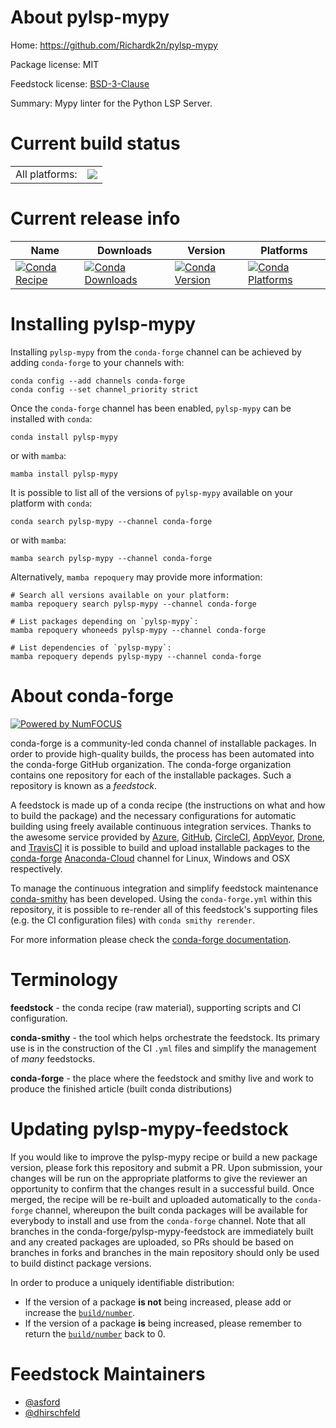 About pylsp-mypy
================

Home: https://github.com/Richardk2n/pylsp-mypy

Package license: MIT

Feedstock license: [BSD-3-Clause](https://github.com/conda-forge/mypy-ls-feedstock/blob/main/LICENSE.txt)

Summary: Mypy linter for the Python LSP Server.

Current build status
====================


<table><tr><td>All platforms:</td>
    <td>
      <a href="https://dev.azure.com/conda-forge/feedstock-builds/_build/latest?definitionId=10928&branchName=main">
        <img src="https://dev.azure.com/conda-forge/feedstock-builds/_apis/build/status/mypy-ls-feedstock?branchName=main">
      </a>
    </td>
  </tr>
</table>

Current release info
====================

| Name | Downloads | Version | Platforms |
| --- | --- | --- | --- |
| [![Conda Recipe](https://img.shields.io/badge/recipe-pylsp--mypy-green.svg)](https://anaconda.org/conda-forge/pylsp-mypy) | [![Conda Downloads](https://img.shields.io/conda/dn/conda-forge/pylsp-mypy.svg)](https://anaconda.org/conda-forge/pylsp-mypy) | [![Conda Version](https://img.shields.io/conda/vn/conda-forge/pylsp-mypy.svg)](https://anaconda.org/conda-forge/pylsp-mypy) | [![Conda Platforms](https://img.shields.io/conda/pn/conda-forge/pylsp-mypy.svg)](https://anaconda.org/conda-forge/pylsp-mypy) |

Installing pylsp-mypy
=====================

Installing `pylsp-mypy` from the `conda-forge` channel can be achieved by adding `conda-forge` to your channels with:

```
conda config --add channels conda-forge
conda config --set channel_priority strict
```

Once the `conda-forge` channel has been enabled, `pylsp-mypy` can be installed with `conda`:

```
conda install pylsp-mypy
```

or with `mamba`:

```
mamba install pylsp-mypy
```

It is possible to list all of the versions of `pylsp-mypy` available on your platform with `conda`:

```
conda search pylsp-mypy --channel conda-forge
```

or with `mamba`:

```
mamba search pylsp-mypy --channel conda-forge
```

Alternatively, `mamba repoquery` may provide more information:

```
# Search all versions available on your platform:
mamba repoquery search pylsp-mypy --channel conda-forge

# List packages depending on `pylsp-mypy`:
mamba repoquery whoneeds pylsp-mypy --channel conda-forge

# List dependencies of `pylsp-mypy`:
mamba repoquery depends pylsp-mypy --channel conda-forge
```


About conda-forge
=================

[![Powered by
NumFOCUS](https://img.shields.io/badge/powered%20by-NumFOCUS-orange.svg?style=flat&colorA=E1523D&colorB=007D8A)](https://numfocus.org)

conda-forge is a community-led conda channel of installable packages.
In order to provide high-quality builds, the process has been automated into the
conda-forge GitHub organization. The conda-forge organization contains one repository
for each of the installable packages. Such a repository is known as a *feedstock*.

A feedstock is made up of a conda recipe (the instructions on what and how to build
the package) and the necessary configurations for automatic building using freely
available continuous integration services. Thanks to the awesome service provided by
[Azure](https://azure.microsoft.com/en-us/services/devops/), [GitHub](https://github.com/),
[CircleCI](https://circleci.com/), [AppVeyor](https://www.appveyor.com/),
[Drone](https://cloud.drone.io/welcome), and [TravisCI](https://travis-ci.com/)
it is possible to build and upload installable packages to the
[conda-forge](https://anaconda.org/conda-forge) [Anaconda-Cloud](https://anaconda.org/)
channel for Linux, Windows and OSX respectively.

To manage the continuous integration and simplify feedstock maintenance
[conda-smithy](https://github.com/conda-forge/conda-smithy) has been developed.
Using the ``conda-forge.yml`` within this repository, it is possible to re-render all of
this feedstock's supporting files (e.g. the CI configuration files) with ``conda smithy rerender``.

For more information please check the [conda-forge documentation](https://conda-forge.org/docs/).

Terminology
===========

**feedstock** - the conda recipe (raw material), supporting scripts and CI configuration.

**conda-smithy** - the tool which helps orchestrate the feedstock.
                   Its primary use is in the construction of the CI ``.yml`` files
                   and simplify the management of *many* feedstocks.

**conda-forge** - the place where the feedstock and smithy live and work to
                  produce the finished article (built conda distributions)


Updating pylsp-mypy-feedstock
=============================

If you would like to improve the pylsp-mypy recipe or build a new
package version, please fork this repository and submit a PR. Upon submission,
your changes will be run on the appropriate platforms to give the reviewer an
opportunity to confirm that the changes result in a successful build. Once
merged, the recipe will be re-built and uploaded automatically to the
`conda-forge` channel, whereupon the built conda packages will be available for
everybody to install and use from the `conda-forge` channel.
Note that all branches in the conda-forge/pylsp-mypy-feedstock are
immediately built and any created packages are uploaded, so PRs should be based
on branches in forks and branches in the main repository should only be used to
build distinct package versions.

In order to produce a uniquely identifiable distribution:
 * If the version of a package **is not** being increased, please add or increase
   the [``build/number``](https://docs.conda.io/projects/conda-build/en/latest/resources/define-metadata.html#build-number-and-string).
 * If the version of a package **is** being increased, please remember to return
   the [``build/number``](https://docs.conda.io/projects/conda-build/en/latest/resources/define-metadata.html#build-number-and-string)
   back to 0.

Feedstock Maintainers
=====================

* [@asford](https://github.com/asford/)
* [@dhirschfeld](https://github.com/dhirschfeld/)

